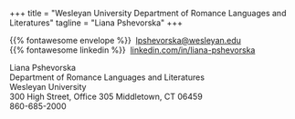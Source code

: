 +++
title = "Wesleyan University Department of Romance Languages and Literatures"
tagline = "Liana Pshevorska"
+++

{{% fontawesome envelope %}}&nbsp;&nbsp;[lpshevorska@wesleyan.edu](mailto:lpshevorska@wesleyan.edu)  
{{% fontawesome linkedin %}}&nbsp;&nbsp;<a href="https://www.linkedin.com/in/liana-pshevorska" target="_blank">linkedin.com/in/liana-pshevorska</a>

Liana Pshevorska    
Department of Romance Languages and Literatures   
Wesleyan University  
300 High Street, Office 305 
Middletown, CT 06459  
860-685-2000
